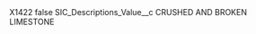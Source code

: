<?xml version="1.0" encoding="UTF-8"?>
<CustomMetadata xmlns="http://soap.sforce.com/2006/04/metadata" xmlns:xsi="http://www.w3.org/2001/XMLSchema-instance" xmlns:xsd="http://www.w3.org/2001/XMLSchema">
    <label>X1422</label>
    <protected>false</protected>
    <values>
        <field>SIC_Descriptions_Value__c</field>
        <value xsi:type="xsd:string">CRUSHED AND BROKEN LIMESTONE</value>
    </values>
</CustomMetadata>
